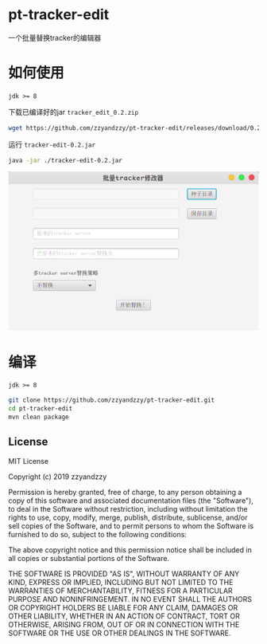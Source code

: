 # pt-tracker-edit
一个批量替换tracker的编辑器

# 如何使用

`jdk >= 8`

下载已编译好的jar `tracker_edit_0.2.zip`

```bash
wget https://github.com/zzyandzzy/pt-tracker-edit/releases/download/0.2/tracker-edit-0.2.jar
```

运行 `tracker-edit-0.2.jar`
```bash
java -jar ./tracker-edit-0.2.jar
```

 ![1](https://github.com/zzyandzzy/pt-tracker-edit/raw/master/images/run.png "运行截图")

# 编译

`jdk >= 8`

```bash
git clone https://github.com/zzyandzzy/pt-tracker-edit.git
cd pt-tracker-edit
mvn clean package
```

License
----
MIT License

Copyright (c) 2019 zzyandzzy

Permission is hereby granted, free of charge, to any person obtaining a copy
of this software and associated documentation files (the "Software"), to deal
in the Software without restriction, including without limitation the rights
to use, copy, modify, merge, publish, distribute, sublicense, and/or sell
copies of the Software, and to permit persons to whom the Software is
furnished to do so, subject to the following conditions:

The above copyright notice and this permission notice shall be included in all
copies or substantial portions of the Software.

THE SOFTWARE IS PROVIDED "AS IS", WITHOUT WARRANTY OF ANY KIND, EXPRESS OR
IMPLIED, INCLUDING BUT NOT LIMITED TO THE WARRANTIES OF MERCHANTABILITY,
FITNESS FOR A PARTICULAR PURPOSE AND NONINFRINGEMENT. IN NO EVENT SHALL THE
AUTHORS OR COPYRIGHT HOLDERS BE LIABLE FOR ANY CLAIM, DAMAGES OR OTHER
LIABILITY, WHETHER IN AN ACTION OF CONTRACT, TORT OR OTHERWISE, ARISING FROM,
OUT OF OR IN CONNECTION WITH THE SOFTWARE OR THE USE OR OTHER DEALINGS IN THE
SOFTWARE.
